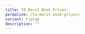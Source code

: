 ```yaml
---
title: TA Merit Book Prizes
permalink: /ta-merit-book-prizes/
variant: tiptap
description: ""
---
```


